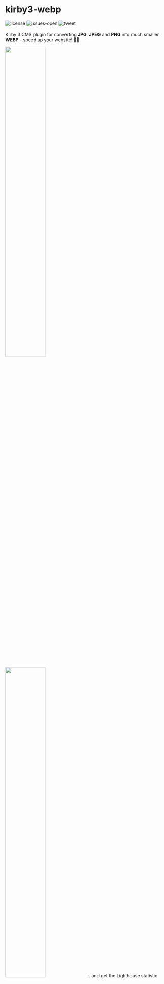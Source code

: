 # kirby3-webp
![license](https://img.shields.io/github/license/felixhaeberle/kirby3-webp)
![issues-open](https://img.shields.io/github/issues/felixhaeberle/kirby3-webp)
![tweet](https://img.shields.io/twitter/url?url=https%3A%2F%2Fgithub.com%2Ffelixhaeberle%2Fkirby3-webp)
<br><br>Kirby 3 CMS plugin for converting **JPG**, **JPEG** and **PNG** into much smaller **WEBP** – speed up your website! 🚀🔥<br>

<img width="50%" src="https://user-images.githubusercontent.com/34959078/82842741-f6450900-9eda-11ea-8f63-1cc3fe1eb5f0.png"/>
<img width="50%" src="https://user-images.githubusercontent.com/34959078/83130175-332d1d80-a0de-11ea-850f-1fe8abc36e83.gif"/>
... and get the Lighthouse statistic you are dreaming of! 😍

## 🥁 Installation

### Composer
```
composer require felixhaeberle/kirby3-webp
```
### Git Submodule
```
git submodule add https://github.com/felixhaeberle/kirby3-webp.git site/plugins/kirby3-webp
```
### Clone or download
1. [Clone](https://github.com/felixhaeberle/kirby3-webp.git) or [download](https://github.com/felixhaeberle/kirby3-webp/archive/master.zip) this repository.
2. Unzip / Move the folder to `site/plugins`.

## 1️⃣  Activate the plugin
Activate the plugin in the `site/config/config.php` file with `kirby3-webp => true`.
```
return [
  'kirby3-webp' => true 
]
```

## 2️⃣  Getting started
After installing and activating the plugin, you need to **serve webp files to the frontend** with your server configuration.

### Apache
Add the following to your `.htaccess`:
```
<IfModule mod_rewrite.c>
  RewriteEngine On

  # Checking for WebP browser support ..
  RewriteCond %{HTTP_ACCEPT} image/webp

  # .. and if there's a WebP version for the requested image
  RewriteCond %{DOCUMENT_ROOT}/$1.webp -f

  # Well, then go for it & serve WebP instead
  RewriteRule (.+)\.(jpe?g|png)$ $1.webp [T=image/webp,E=accept:1]
</IfModule>

<IfModule mod_headers.c>
  Header append Vary Accept env=REDIRECT_accept
</IfModule>

<IfModule mod_mime.c>
  AddType image/webp .webp
</IfModule>
```

### NGINX
For NGINX, use the following virtual host configuration:
```
// First, make sure that NGINX' `mime.types` file includes 'image/webp webp'
include /etc/nginx/mime.types;

// Checking if HTTP's `ACCEPT` header contains 'webp'
map $http_accept $webp_suffix {
  default "";
  "~*webp" ".webp";
}

server {
  // ...

  // Checking if there's a WebP version for the requested image ..
  location ~* ^.+\.(jpe?g|png)$ {
    add_header Vary Accept;
    // .. and if so, serving it
    try_files $1$webp_ext $uri =404;
  }
}
```


## ⚙️  Options
You have multiple options when using `kirby3-webp` to configure it to your needs:

| Option  | Type  | Default  | Description  |
|---|---|---|---|
| `kirby3-webp.quality`  | Integer  | `90`  | See the [Auto quality](https://github.com/rosell-dk/webp-convert/blob/master/docs/v2.0/converting/introduction-for-converting.md#auto-quality) section.  |
| `kirby3-webp.maxQuality`  | Integer  | `85`  | Only relevant for jpegs and when quality is set to "auto".  |
| `kirby3-webp.defaultQuality`  | Integer  | `85`  |   |
| `kirby3-webp.metadata`  | Array  | `"none"`  | Valid values: "all", "none", "exif", "icc", "xmp". Note: Currently only cwebp supports all values.<br><br> gd will always remove all metadata. ewww, imagick and gmagick can either strip all, or keep all (they will keep all, unless metadata is set to none)  |
| `kirby3-webp.encoding`  |  Array |  `"auto"` | See the [Auto selecting between lossless/lossy encoding](https://github.com/rosell-dk/webp-convert/blob/master/docs/v2.0/converting/introduction-for-converting.md#auto-selecting-between-losslesslossy-encoding) section.  |
| `kirby3-webp.skip`  | Boolean  | `false`  | 	If true, conversion will be skipped (ie for skipping png conversion for some converters)  |

## 👏  Credit
- [S1SYPHOS/kirby-webp](https://github.com/S1SYPHOS/kirby-webp)
- [rosell-dk/webp-convert](https://github.com/rosell-dk/webp-convert)
- [getkirby](https://github.com/getkirby)

## 🤩  How this plugin works
![kirby3-webp](https://user-images.githubusercontent.com/34959078/82845567-60fb4200-9ee5-11ea-8214-df65ea018f27.gif)

## 🤯  Good to know
Sometimes, if the pictures are really big (multiple MB's) the converting process takes naturally longer, but does complete for sure. The .webp gets generated, but not selected, because if the client can accept .webp, the .webp is sent to the client instead of the .png, .jpeg or .jpg. Therefore, you are in need of the Apache/nginx configuration.

